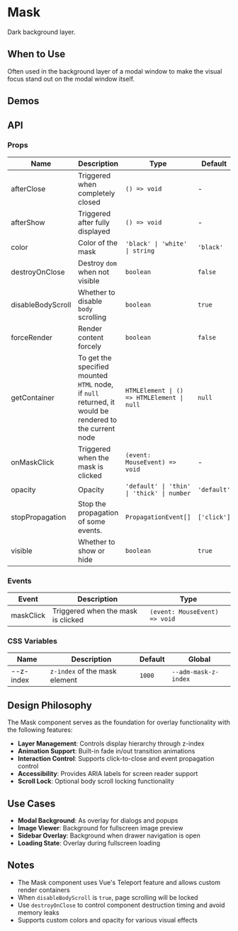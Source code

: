 # Mask

Dark background layer.

## When to Use

Often used in the background layer of a modal window to make the visual focus stand out on the modal window itself.

## Demos

<code src="./mask/demos/demo1.vue"></code>

## API

### Props

| Name | Description | Type | Default |
| --- | --- | --- | --- |
| afterClose | Triggered when completely closed | `() => void` | - |
| afterShow | Triggered after fully displayed | `() => void` | - |
| color | Color of the mask | `'black' \| 'white' \| string` | `'black'` |
| destroyOnClose | Destroy `dom` when not visible | `boolean` | `false` |
| disableBodyScroll | Whether to disable `body` scrolling | `boolean` | `true` |
| forceRender | Render content forcely | `boolean` | `false` |
| getContainer | To get the specified mounted `HTML` node, if `null` returned, it would be rendered to the current node | `HTMLElement \| () => HTMLElement \| null` | `null` |
| onMaskClick | Triggered when the mask is clicked | `(event: MouseEvent) => void` | - |
| opacity | Opacity | `'default' \| 'thin' \| 'thick' \| number` | `'default'` |
| stopPropagation | Stop the propagation of some events. | `PropagationEvent[]` | `['click']` |
| visible | Whether to show or hide | `boolean` | `true` |

### Events

| Event | Description | Type |
| --- | --- | --- |
| maskClick | Triggered when the mask is clicked | `(event: MouseEvent) => void` |

### CSS Variables

| Name | Description | Default | Global |
| --- | --- | --- | --- |
| --z-index | `z-index` of the mask element | `1000` | `--adm-mask-z-index` |

## Design Philosophy

The Mask component serves as the foundation for overlay functionality with the following features:

- **Layer Management**: Controls display hierarchy through z-index
- **Animation Support**: Built-in fade in/out transition animations
- **Interaction Control**: Supports click-to-close and event propagation control
- **Accessibility**: Provides ARIA labels for screen reader support
- **Scroll Lock**: Optional body scroll locking functionality

## Use Cases

- **Modal Background**: As overlay for dialogs and popups
- **Image Viewer**: Background for fullscreen image preview
- **Sidebar Overlay**: Background when drawer navigation is open
- **Loading State**: Overlay during fullscreen loading

## Notes

- The Mask component uses Vue's Teleport feature and allows custom render containers
- When `disableBodyScroll` is `true`, page scrolling will be locked
- Use `destroyOnClose` to control component destruction timing and avoid memory leaks
- Supports custom colors and opacity for various visual effects